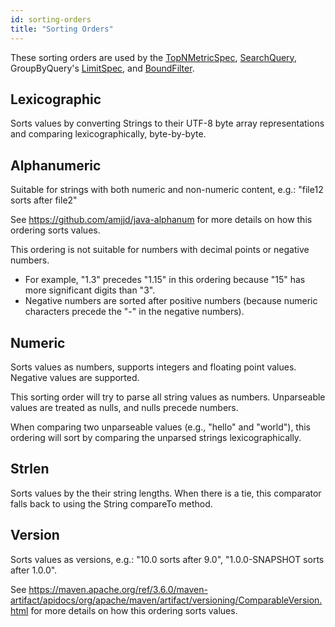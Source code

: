 ```yaml
---
id: sorting-orders
title: "Sorting Orders"
---
```


<!--
  ~ Licensed to the Apache Software Foundation (ASF) under one
  ~ or more contributor license agreements.  See the NOTICE file
  ~ distributed with this work for additional information
  ~ regarding copyright ownership.  The ASF licenses this file
  ~ to you under the Apache License, Version 2.0 (the
  ~ "License"); you may not use this file except in compliance
  ~ with the License.  You may obtain a copy of the License at
  ~
  ~   http://www.apache.org/licenses/LICENSE-2.0
  ~
  ~ Unless required by applicable law or agreed to in writing,
  ~ software distributed under the License is distributed on an
  ~ "AS IS" BASIS, WITHOUT WARRANTIES OR CONDITIONS OF ANY
  ~ KIND, either express or implied.  See the License for the
  ~ specific language governing permissions and limitations
  ~ under the License.
  -->


These sorting orders are used by the [TopNMetricSpec](./topnmetricspec.md), [SearchQuery](./searchquery.md), GroupByQuery's [LimitSpec](./limitspec.md), and [BoundFilter](./filters.html#bound-filter).

## Lexicographic
Sorts values by converting Strings to their UTF-8 byte array representations and comparing lexicographically, byte-by-byte.

## Alphanumeric
Suitable for strings with both numeric and non-numeric content, e.g.: "file12 sorts after file2"

See https://github.com/amjjd/java-alphanum for more details on how this ordering sorts values.

This ordering is not suitable for numbers with decimal points or negative numbers.
* For example, "1.3" precedes "1.15" in this ordering because "15" has more significant digits than "3".
* Negative numbers are sorted after positive numbers (because numeric characters precede the "-" in the negative numbers).

## Numeric
Sorts values as numbers, supports integers and floating point values. Negative values are supported.

This sorting order will try to parse all string values as numbers. Unparseable values are treated as nulls, and nulls precede numbers.

When comparing two unparseable values (e.g., "hello" and "world"), this ordering will sort by comparing the unparsed strings lexicographically.

## Strlen
Sorts values by the their string lengths. When there is a tie, this comparator falls back to using the String compareTo method.

## Version
Sorts values as versions, e.g.: "10.0 sorts after 9.0", "1.0.0-SNAPSHOT sorts after 1.0.0".

See https://maven.apache.org/ref/3.6.0/maven-artifact/apidocs/org/apache/maven/artifact/versioning/ComparableVersion.html for more details on how this ordering sorts values.